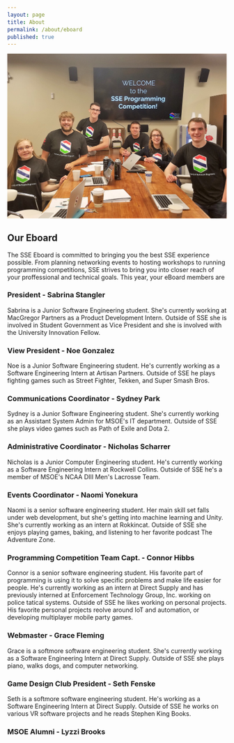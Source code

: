 ```yaml
---
layout: page
title: About
permalink: /about/eboard
published: true
---
```


![Some of the eBoard shown at the programming competition](/assets/img/sse-eboard-partial.jpg)

## Our Eboard

The SSE Eboard is committed to bringing you the best SSE experience possible. From planning networking events to hosting workshops to running programming competitions, SSE strives to bring you into closer reach of your proffessional and technical goals. This year, your eBoard members are

### President - Sabrina Stangler
Sabrina is a Junior Software Engineering student. She's currently working at MacGregor Partners as a Product Development Intern. Outside of SSE she is involved in Student Government as Vice President and she is involved with the University Innovation Fellow.

### View President - Noe Gonzalez 
Noe is a Junior Software Engineering student. He's currently working as a Software Engineering Intern at Artisan Partners. Outside of SSE he plays fighting games such as Street Fighter, Tekken, and Super Smash Bros.

### Communications Coordinator - Sydney Park
Sydney is a Junior Software Engineering student. She's currently working as an Assistant System Admin for MSOE's IT department. Outside of SSE she plays video games such as Path of Exile and Dota 2.

### Administrative Coordinator - Nicholas Scharrer
Nicholas is a Junior Computer Engineering student. He's currently working as a Software Engineering Intern at Rockwell Collins. Outside of SSE he's a member of MSOE's NCAA DIII Men's Lacrosse Team.

### Events Coordinator - Naomi Yonekura
Naomi is a senior software engineering student. Her main skill set falls under web development, but she's getting into machine learning and Unity. She's currently working as an intern at Rokkincat. Outside of SSE she enjoys playing games, baking, and listening to her favorite podcast The Adventure Zone. 

### Programming Competition Team Capt. - Connor Hibbs
Connor is a senior software engineering student. His favorite part of programming  is using it to solve specific problems and make life easier for people. He's currently working as an intern at Direct Supply and has previously interned at Enforcement Technology Group, Inc. working on police tatical systems. Outside of SSE he likes working on personal projects. His favorite personal projects reolve around IoT and automation, or developing multiplayer mobile party games.

### Webmaster - Grace Fleming
Grace is a softmore software engineering student. She's currently working as a Software Engineering Intern at Direct Supply. Outside of SSE she plays piano, walks dogs, and computer networking.

### Game Design Club President - Seth Fenske
Seth is a softmore software engineering student. He's working as a Software Engineering Intern at Direct Supply. Outside of SSE he works on various VR software projects and he reads Stephen King Books.

### MSOE Alumni - Lyzzi Brooks